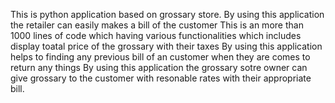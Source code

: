This is python application based on grossary store.
By using this application the retailer can easily makes a bill of the customer
This is an more than 1000 lines of code which having various functionalities which includes display toatal price of the grossary with their taxes 
By using this application helps to finding any previous bill of an customer when they are comes to return any things
By using this application the grossary sotre owner can give grossary to the customer with resonable rates with their appropriate bill.
